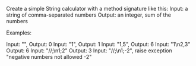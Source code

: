 Create a simple String calculator with a method signature like this:
Input: a string of comma-separated numbers
Output: an integer, sum of the numbers

Examples:

Input: "", Output: 0
Input: "1", Output: 1
Input: "1,5", Output: 6
Input: "1\n2,3" Output: 6
Input: "//;\n1;2" Output: 3
Input: "//;\n1;-2", raise exception "negative numbers not allowed -2"
